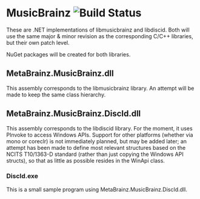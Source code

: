 # MusicBrainz ![Build Status](https://travis-ci.org/Zastai/MusicBrainz.svg?branch=master)

These are .NET implementations of libmusicbrainz and libdiscid.
Both will use the same major & minor revision as the corresponding C/C++ libraries, but their own patch level.

NuGet packages will be created for both libraries.

## MetaBrainz.MusicBrainz.dll

This assembly corresponds to the libmusicbrainz library.
An attempt will be made to keep the same class hierarchy.

## MetaBrainz.MusicBrainz.DiscId.dll

This assembly corresponds to the libdiscid library. For the moment, it uses PInvoke to access Windows APIs.
Support for other platforms (whether via mono or coreclr) is not immediately planned, but may be added later;
an attempt has been made to define most relevant structures based on the NCITS T10/1363-D standard (rather than
just copying the Windows API structs), so that as little as possible resides in the WinApi class.

### DiscId.exe

This is a small sample program using MetaBrainz.MusicBrainz.DiscId.dll.
